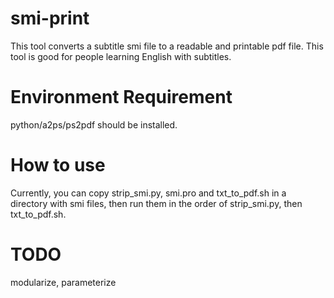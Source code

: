 smi-print
=========

This tool converts a subtitle smi file to a readable and printable pdf file. This tool is good for people learning English with subtitles.

Environment Requirement
=======================
python/a2ps/ps2pdf should be installed.


How to use
==========
Currently, you can copy strip_smi.py, smi.pro and txt_to_pdf.sh in a directory with smi files, then run them in the order of strip_smi.py, then txt_to_pdf.sh.

TODO
====
modularize, parameterize